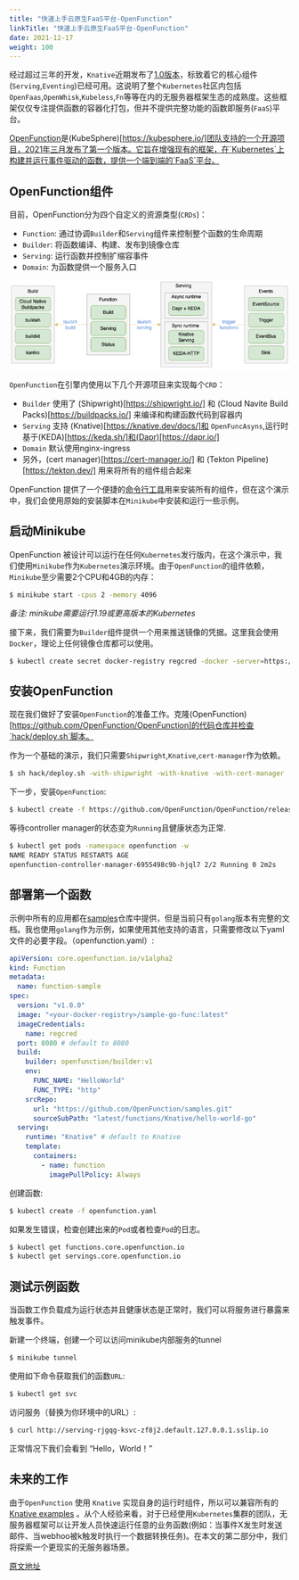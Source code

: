 ```yaml
---
title: "快速上手云原生FaaS平台-OpenFunction" 
linkTitle: "快速上手云原生FaaS平台-OpenFunction" 
date: 2021-12-17
weight: 100
---
```



经过超过三年的开发，`Knative`近期发布了[1.0版本](https://knative.dev/blog/articles/announcing-knative-1.0/)，标致着它的核心组件(`Serving`,`Eventing`)已经可用。这说明了整个`Kubernetes`社区内包括 `OpenFaas`,`OpenWhisk`,`Kubeless`,`Fn`等等在内的无服务器框架生态的成熟度。这些框架仅仅专注提供函数的容器化打包，但并不提供完整功能的函数即服务(`FaaS`)平台。

[OpenFunction](https://github.com/OpenFunction/OpenFunction)是(KubeSphere)[https://kubesphere.io/]团队支持的一个开源项目，2021年三月发布了第一个版本。它旨在增强现有的框架，在`Kubernetes`上构建并运行事件驱动的函数，提供一个端到端的`FaaS`平台。


## OpenFunction组件

目前，OpenFunction分为四个自定义的资源类型(`CRDs`)：

* `Function`: 通过协调`Builder`和`Serving`组件来控制整个函数的生命周期
* `Builder`: 将函数编译、构建、发布到镜像仓库
* `Serving`: 运行函数并控制扩缩容事件
* `Domain`: 为函数提供一个服务入口

![OpenFunction](imgs/OpenFunction-Components.png)

`OpenFunction`在引擎内使用以下几个开源项目来实现每个`CRD`：

* `Builder` 使用了 (Shipwright)[https://shipwright.io/] 和 (Cloud Navite Build Packs)[https://buildpacks.io/] 来编译和构建函数代码到容器内
* `Serving` 支持 (Knative)[https://knative.dev/docs/]和 `OpenFuncAsyns`,运行时基于(KEDA)[https://keda.sh/]和(Dapr)[https://dapr.io/]
* `Domain` 默认使用nginx-ingress
* 另外，(cert manager)[https://cert-manager.io/] 和 (Tekton Pipeline)[https://tekton.dev/] 用来将所有的组件组合起来

OpenFunction 提供了一个便捷的[命令行工具](https://github.com/OpenFunction/cli)用来安装所有的组件，但在这个演示中，我们会使用原始的安装脚本在`Minikube`中安装和运行一些示例。

## 启动Minikube

OpenFunction 被设计可以运行在任何`Kubernetes`发行版内，在这个演示中，我们使用`Minikube`作为`Kubernetes`演示环境。由于`OpenFunction`的组件依赖，`Minikube`至少需要2个CPU和4GB的内存：

```bash
$ minikube start -cpus 2 -memory 4096
```
*备注: minikube需要运行1.19或更高版本的Kubernetes*

接下来，我们需要为`Builder`组件提供一个用来推送镜像的凭据。这里我会使用`Docker`，理论上任何镜像仓库都可以使用。

```bash
$ kubectl create secret docker-registry regcred -docker -server=https://index.docker.io/v1/ -docker-username=<myUsername> -docker-password=<myPassword>
```

## 安装OpenFunction

现在我们做好了安装`OpenFunction`的准备工作。克隆(OpenFunction)[https://github.com/OpenFunction/OpenFunction]的代码仓库并检查`hack/deploy.sh`脚本。

作为一个基础的演示，我们只需要`Shipwright`,`Knative`,`cert-manager`作为依赖。

```bash
$ sh hack/deploy.sh -with-shipwright -with-knative -with-cert-manager
```

下一步，安装`OpenFunction`:

```bash
$ kubectl create -f https://github.com/OpenFunction/OpenFunction/releases/download/v0.4.0/bundle.yaml
```

等待controller manager的状态变为`Running`且健康状态为正常.

```bash
$ kubectl get pods -namespace openfunction -w
NAME READY STATUS RESTARTS AGE
openfunction-controller-manager-6955498c9b-hjql7 2/2 Running 0 2m2s
```



## 部署第一个函数

示例中所有的应用都在[samples](https://github.com/OpenFunction/samples)仓库中提供，但是当前只有`golang`版本有完整的文档。我也使用`golang`作为示例，如果使用其他支持的语言，只需要修改以下yaml文件的必要字段。（openfunction.yaml）:

```yaml
apiVersion: core.openfunction.io/v1alpha2
kind: Function
metadata:
  name: function-sample
spec:
  version: "v1.0.0"
  image: "<your-docker-registry>/sample-go-func:latest"
  imageCredentials:
    name: regcred
  port: 8080 # default to 8080
  build:
    builder: openfunction/builder:v1
    env:
      FUNC_NAME: "HelloWorld"
      FUNC_TYPE: "http"
    srcRepo:
      url: "https://github.com/OpenFunction/samples.git"
      sourceSubPath: "latest/functions/Knative/hello-world-go"
  serving:
    runtime: "Knative" # default to Knative
    template:
      containers:
        - name: function
          imagePullPolicy: Always
```

创建函数:

```bash
$ kubectl create -f openfunction.yaml
```



如果发生错误，检查创建出来的`Pod`或者检查`Pod`的日志。

```bash
$ kubectl get functions.core.openfunction.io
$ kubectl get servings.core.openfunction.io
```



## 测试示例函数

当函数工作负载成为运行状态并且健康状态是正常时，我们可以将服务进行暴露来触发事件。

新建一个终端，创建一个可以访问minikube内部服务的tunnel

```bash
$ minikube tunnel
```



使用如下命令获取我们的函数`URL`:

```bash
$ kubectl get svc
```



访问服务（替换为你环境中的URL）:

```bash
$ curl http://serving-rjgqg-ksvc-zf8j2.default.127.0.0.1.sslip.io
```

正常情况下我们会看到 “Hello，World！”

## 未来的工作

由于`OpenFunction` 使用 `Knative` 实现自身的运行时组件，所以可以兼容所有的[Knative examples](https://knative.dev/docs/serving/samples/) 。从个人经验来看，对于已经使用`Kubernetes`集群的团队，无服务器框架可以让开发人员快速运行任意的业务函数(例如：当事件X发生时发送邮件、当webhoo被k触发时执行一个数据转换任务)。在本文的第二部分中，我们将探索一个更现实的无服务器场景。


[原文地址](https://yitaek.medium.com/getting-started-with-openfunction-896e7b27b690)